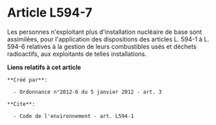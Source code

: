 # Article L594-7

Les personnes n'exploitant plus d'installation nucléaire de base sont assimilées, pour l'application des dispositions des
articles L. 594-1 à L. 594-6 relatives à la gestion de leurs combustibles usés et déchets radioactifs, aux exploitants de
telles installations.

**Liens relatifs à cet article**

	**Créé par**:

	  - Ordonnance n°2012-6 du 5 janvier 2012 - art. 3

	**Cite**:

	  - Code de l'environnement - art. L594-1
